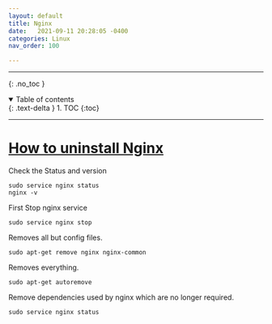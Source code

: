 ```yaml
---
layout: default
title: Nginx
date:   2021-09-11 20:28:05 -0400
categories: Linux
nav_order: 100

---
```


---
{: .no_toc }

<details open markdown="block">
  <summary>
    Table of contents
  </summary>
  {: .text-delta }
1. TOC
{:toc}
</details>

---

# [How to uninstall Nginx](https://stackoverflow.com/questions/14801958/uninstalling-nginx)

Check the Status and version
```
sudo service nginx status
nginx -v
```
First Stop nginx service
```
sudo service nginx stop
```
Removes all but config files.
```
sudo apt-get remove nginx nginx-common
```
Removes everything.
```
sudo apt-get autoremove
```
Remove dependencies used by nginx which are no longer required.
```
sudo service nginx status
````
